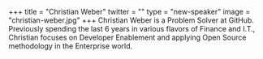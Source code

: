+++
title = "Christian Weber"
twitter = ""
type = "new-speaker"
image = "christian-weber.jpg"
+++
Christian Weber is a Problem Solver at GitHub. Previously spending the last 6 years in various flavors of Finance and I.T., Christian focuses on Developer Enablement and applying Open Source methodology in the Enterprise world.